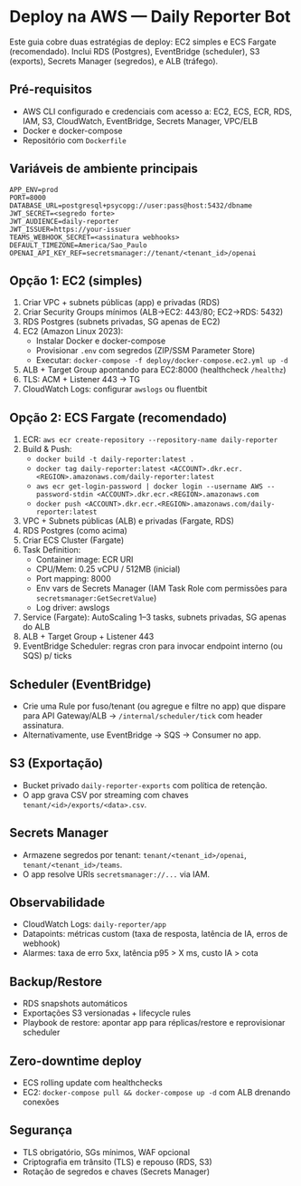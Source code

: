 # Deploy na AWS — Daily Reporter Bot

Este guia cobre duas estratégias de deploy: EC2 simples e ECS Fargate (recomendado). Inclui RDS (Postgres), EventBridge (scheduler), S3 (exports), Secrets Manager (segredos), e ALB (tráfego).

## Pré-requisitos
- AWS CLI configurado e credenciais com acesso a: EC2, ECS, ECR, RDS, IAM, S3, CloudWatch, EventBridge, Secrets Manager, VPC/ELB
- Docker e docker-compose
- Repositório com `Dockerfile`

## Variáveis de ambiente principais

```
APP_ENV=prod
PORT=8000
DATABASE_URL=postgresql+psycopg://user:pass@host:5432/dbname
JWT_SECRET=<segredo forte>
JWT_AUDIENCE=daily-reporter
JWT_ISSUER=https://your-issuer
TEAMS_WEBHOOK_SECRET=<assinatura webhooks>
DEFAULT_TIMEZONE=America/Sao_Paulo
OPENAI_API_KEY_REF=secretsmanager://tenant/<tenant_id>/openai
``` 

## Opção 1: EC2 (simples)
1) Criar VPC + subnets públicas (app) e privadas (RDS)
2) Criar Security Groups mínimos (ALB→EC2: 443/80; EC2→RDS: 5432)
3) RDS Postgres (subnets privadas, SG apenas de EC2)
4) EC2 (Amazon Linux 2023):
   - Instalar Docker e docker-compose
   - Provisionar `.env` com segredos (ZIP/SSM Parameter Store)
   - Executar: `docker-compose -f deploy/docker-compose.ec2.yml up -d`
5) ALB + Target Group apontando para EC2:8000 (healthcheck `/healthz`)
6) TLS: ACM + Listener 443 → TG
7) CloudWatch Logs: configurar `awslogs` ou fluentbit

## Opção 2: ECS Fargate (recomendado)
1) ECR: `aws ecr create-repository --repository-name daily-reporter`
2) Build & Push:
   - `docker build -t daily-reporter:latest .`
   - `docker tag daily-reporter:latest <ACCOUNT>.dkr.ecr.<REGION>.amazonaws.com/daily-reporter:latest`
   - `aws ecr get-login-password | docker login --username AWS --password-stdin <ACCOUNT>.dkr.ecr.<REGION>.amazonaws.com`
   - `docker push <ACCOUNT>.dkr.ecr.<REGION>.amazonaws.com/daily-reporter:latest`
3) VPC + Subnets públicas (ALB) e privadas (Fargate, RDS)
4) RDS Postgres (como acima)
5) Criar ECS Cluster (Fargate)
6) Task Definition:
   - Container image: ECR URI
   - CPU/Mem: 0.25 vCPU / 512MB (inicial)
   - Port mapping: 8000
   - Env vars de Secrets Manager (IAM Task Role com permissões para `secretsmanager:GetSecretValue`)
   - Log driver: awslogs
7) Service (Fargate): AutoScaling 1–3 tasks, subnets privadas, SG apenas do ALB
8) ALB + Target Group + Listener 443
9) EventBridge Scheduler: regras cron para invocar endpoint interno (ou SQS) p/ ticks

## Scheduler (EventBridge)
- Crie uma Rule por fuso/tenant (ou agregue e filtre no app) que dispare para API Gateway/ALB → `/internal/scheduler/tick` com header assinatura.
- Alternativamente, use EventBridge → SQS → Consumer no app.

## S3 (Exportação)
- Bucket privado `daily-reporter-exports` com política de retenção.
- O app grava CSV por streaming com chaves `tenant/<id>/exports/<data>.csv`.

## Secrets Manager
- Armazene segredos por tenant: `tenant/<tenant_id>/openai`, `tenant/<tenant_id>/teams`.
- O app resolve URIs `secretsmanager://...` via IAM.

## Observabilidade
- CloudWatch Logs: `daily-reporter/app`
- Datapoints: métricas custom (taxa de resposta, latência de IA, erros de webhook)
- Alarmes: taxa de erro 5xx, latência p95 > X ms, custo IA > cota

## Backup/Restore
- RDS snapshots automáticos
- Exportações S3 versionadas + lifecycle rules
- Playbook de restore: apontar app para réplicas/restore e reprovisionar scheduler

## Zero-downtime deploy
- ECS rolling update com healthchecks
- EC2: `docker-compose pull && docker-compose up -d` com ALB drenando conexões

## Segurança
- TLS obrigatório, SGs mínimos, WAF opcional
- Criptografia em trânsito (TLS) e repouso (RDS, S3)
- Rotação de segredos e chaves (Secrets Manager)

